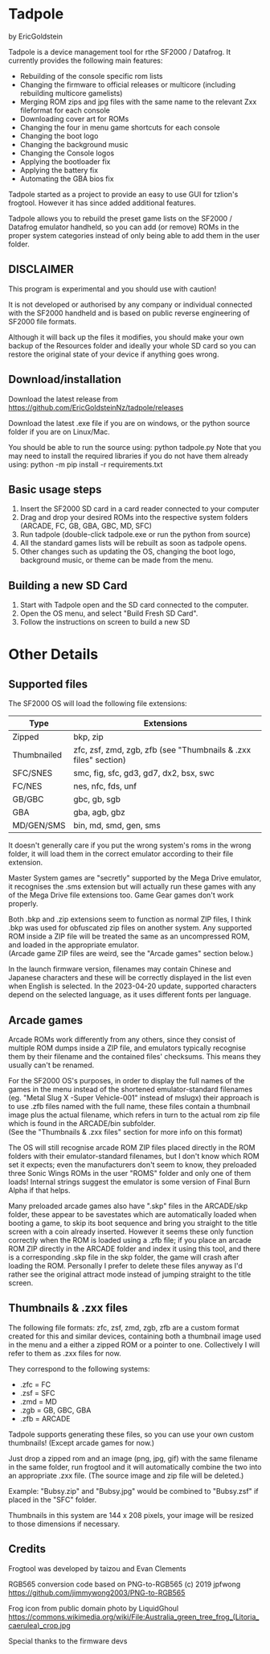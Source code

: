 Tadpole
===============

by EricGoldstein  

Tadpole is a device management tool for rthe SF2000 / Datafrog. It currently provides the following main features:
* Rebuilding of the console specific rom lists
* Changing the firmware to official releases or multicore (including rebuilding multicore gamelists)
* Merging ROM zips and jpg files with the same name to the relevant Zxx fileformat for each console
* Downloading cover art for ROMs
* Changing the four in menu game shortcuts for each console
* Changing the boot logo
* Changing the background music
* Changing the Console logos
* Applying the bootloader fix
* Applying the battery fix
* Automating the GBA bios fix


Tadpole started as a project to provide an easy to use GUI for tzlion's frogtool. However it has since added additional features. 

Tadpole allows you to rebuild the preset game lists on the SF2000 / Datafrog emulator handheld, so you can add (or remove) ROMs
in the proper system categories instead of only being able to add them in the user folder.


DISCLAIMER
----------

This program is experimental and you should use with caution!

It is not developed or authorised by any company or individual connected with the SF2000 handheld and is based on public
reverse engineering of SF2000 file formats.

Although it will back up the files it modifies, you should make your own backup of the Resources folder and ideally your
whole SD card so you can restore the original state of your device if anything goes wrong.


Download/installation
---------------------

Download the latest release from https://github.com/EricGoldsteinNz/tadpole/releases

Download the latest .exe file if you are on windows, or the python source folder if you are on Linux/Mac.

You should be able to run the source using:
python tadpole.py
Note that you may need to install the required libraries if you do not have them already using:
python -m pip install -r requirements.txt


Basic usage steps
-----------------

1. Insert the SF2000 SD card in a card reader connected to your computer
2. Drag and drop your desired ROMs into the respective system folders (ARCADE, FC, GB, GBA, GBC, MD, SFC) 
3. Run tadpole (double-click tadpole.exe or run the python from source)
3. All the standard games lists will be rebuilt as soon as tadpole opens.
4. Other changes such as updating the OS, changing the boot logo, background music, or theme can be made from the menu.



Building a new SD Card
-----------------

1. Start with Tadpole open and the SD card connected to the computer.
2. Open the OS menu, and select "Build Fresh SD Card".
3. Follow the instructions on screen to build a new SD

Other Details
===============
Supported files
---------------

The SF2000 OS will load the following file extensions:

| Type        | Extensions                                                      |
|-------------|-----------------------------------------------------------------|
| Zipped      | bkp, zip                                                        |
| Thumbnailed | zfc, zsf, zmd, zgb, zfb (see "Thumbnails & .zxx files" section) |
| SFC/SNES    | smc, fig, sfc, gd3, gd7, dx2, bsx, swc                          |
| FC/NES      | nes, nfc, fds, unf                                              |
| GB/GBC      | gbc, gb, sgb                                                    |
| GBA         | gba, agb, gbz                                                   |
| MD/GEN/SMS  | bin, md, smd, gen, sms                                          |

It doesn't generally care if you put the wrong system's roms in the wrong folder, it will load them in the correct
emulator according to their file extension.

Master System games are "secretly" supported by the Mega Drive emulator, it recognises the .sms extension but will
actually run these games with any of the Mega Drive file extensions too. Game Gear games don't work properly.

Both .bkp and .zip extensions seem to function as normal ZIP files, I think .bkp was used for obfuscated zip files on 
another system. Any supported ROM inside a ZIP file will be treated the same as an uncompressed ROM, and loaded in the
appropriate emulator.  
(Arcade game ZIP files are weird, see the "Arcade games" section below.)

In the launch firmware version, filenames may contain Chinese and Japanese characters and these will be correctly
displayed in the list even when English is selected. In the 2023-04-20 update, supported characters depend on the
selected language, as it uses different fonts per language.


Arcade games
------------

Arcade ROMs work differently from any others, since they consist of multiple ROM dumps inside a ZIP file, and emulators
typically recognise them by their filename and the contained files' checksums. This means they usually can't be renamed.

For the SF2000 OS's purposes, in order to display the full names of the games in the menu instead of the shortened
emulator-standard filenames (eg. "Metal Slug X -Super Vehicle-001" instead of mslugx) their approach is to use .zfb
files named with the full name, these files contain a thumbnail image plus the actual filename, which refers in turn to
the actual rom zip file which is found in the ARCADE/bin subfolder.  
(See the "Thumbnails & .zxx files" section for more info on this format)

The OS will still recognise arcade ROM ZIP files placed directly in the ROM folders with their emulator-standard
filenames, but I don't know which ROM set it expects; even the manufacturers don't seem to know, they preloaded three
Sonic Wings ROMs in the user "ROMS" folder and only one of them loads! Internal strings suggest the emulator is some
version of Final Burn Alpha if that helps.

Many preloaded arcade games also have ".skp" files in the ARCADE/skp folder, these appear to be savestates which are
automatically loaded when booting a game, to skip its boot sequence and bring you straight to the title screen with a
coin already inserted. However it seems these only function correctly when the ROM is loaded using a .zfb file; if you
place an arcade ROM ZIP directly in the ARCADE folder and index it using this tool, and there is a corresponding .skp
file in the skp folder, the game will crash after loading the ROM. Personally I prefer to delete these files anyway as
I'd rather see the original attract mode instead of jumping straight to the title screen.


Thumbnails & .zxx files
-----------------------

The following file formats: zfc, zsf, zmd, zgb, zfb are a custom format created for this and similar devices, containing
both a thumbnail image used in the menu and a either a zipped ROM or a pointer to one. Collectively I will refer to them
as .zxx files for now.

They correspond to the following systems:
* .zfc = FC
* .zsf = SFC
* .zmd = MD
* .zgb = GB, GBC, GBA
* .zfb = ARCADE

Tadpole supports generating these files, so you can use your own custom thumbnails! (Except arcade games for now.)

Just drop a zipped rom and an image (png, jpg, gif) with the same filename in the same folder, run frogtool and it will
automatically combine the two into an appropriate .zxx file. (The source image and zip file will be deleted.)  

Example: "Bubsy.zip" and "Bubsy.jpg" would be combined to "Bubsy.zsf" if placed in the "SFC" folder.

Thumbnails in this system are 144 x 208 pixels, your image will be resized to those dimensions if necessary.


Credits
-------
Frogtool was developed by taizou and Evan Clements

RGB565 conversion code based on PNG-to-RGB565 (c) 2019 jpfwong
https://github.com/jimmywong2003/PNG-to-RGB565

Frog icon from public domain photo by LiquidGhoul
https://commons.wikimedia.org/wiki/File:Australia_green_tree_frog_(Litoria_caerulea)_crop.jpg

Special thanks to the firmware devs
